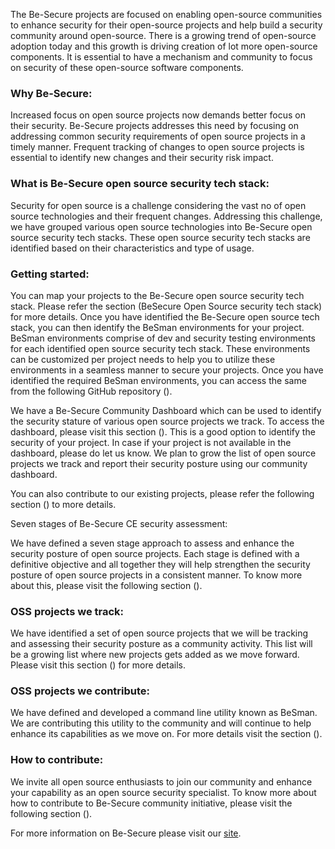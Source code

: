 
The Be-Secure projects are focused on enabling open-source communities to enhance security for their open-source projects and help build a security community around open-source. There is a growing trend of open-source adoption today and this growth is driving creation of lot more open-source components. It is essential to have a mechanism and community to focus on security of these open-source software components.

###   Why Be-Secure:

Increased focus on open source projects now demands better focus on their security. Be-Secure projects addresses this need by focusing on addressing common security requirements of open source projects in a timely manner. Frequent tracking of changes to open source projects is essential to identify new changes and their security risk impact.

###   What is Be-Secure open source security tech stack:

Security for open source is a challenge considering the vast no of open source technologies and their frequent changes. Addressing this challenge, we have grouped various open source technologies into Be-Secure open source security tech stacks. These open source security tech stacks are identified based on their characteristics and type of usage.

###   Getting started:

You can map your projects to the Be-Secure open source security tech stack. Please refer the section (BeSecure Open Source security tech stack) for more details. Once you have identified the Be-Secure open source tech stack, you can then identify the BeSman environments for your project. BeSman environments comprise of dev and security testing environments for each identified open source security tech stack. These environments can be customized per project needs to help you to utilize these environments in a seamless manner to secure your projects. Once you have identified the required BeSman environments, you can access the same from the following GitHub repository ().

We have a Be-Secure Community Dashboard which can be used to identify the security stature of various open source projects we track. To access the dashboard, please visit this section (). This is a good option to identify the security of your project. In case if your project is not available in the dashboard, please do let us know. We plan to grow the list of open source projects we track and report their security posture using our community dashboard.

You can also contribute to our existing projects, please refer the following section () to more details.

Seven stages of Be-Secure CE security assessment:

We have defined a seven stage approach to assess and enhance the security posture of open source projects. Each stage is defined with a definitive objective and all together they will help strengthen the security posture of open source projects in a consistent manner. To know more about this, please visit the following section ().

###   OSS projects we track:

We have identified a set of open source projects that we will be tracking and assessing their security posture as a community activity. This list will be a growing list where new projects gets added as we move forward. Please visit this section () for more details.

###   OSS projects we contribute:

We have defined and developed a command line utility known as BeSman. We are contributing this utility to the community and will continue to help enhance its capabilities as we move on. For more details visit the section ().

###   How to contribute:

We invite all open source enthusiasts to join our community and enhance your capability as an open source security specialist. To know more about how to contribute to Be-Secure community initiative, please visit the following section ().

For more information on Be-Secure please visit our [site](https://Be-Secure.github.io).
 
